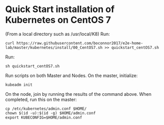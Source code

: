 # Quick Start installation of Kubernetes on CentOS 7

(From a local directory such as /usr/local/K8) Run:
```
curl https://raw.githubusercontent.com/boconnor2017/e2e-home-lab/master/kubernetes/install/00_CentOS7.sh >> quickstart_centOS7.sh
```

Run:
```
sh quickstart_centOS7.sh
```

Run scripts on both Master and Nodes. On the master, initialize:
```
kubeadm init
```

On the node, join by running the results of the command above. When completed, run this on the master:
```
cp /etc/kubernetes/admin.conf $HOME/
chown $(id -u):$(id -g) $HOME/admin.conf
export KUBECONFIG=$HOME/admin.conf
```
